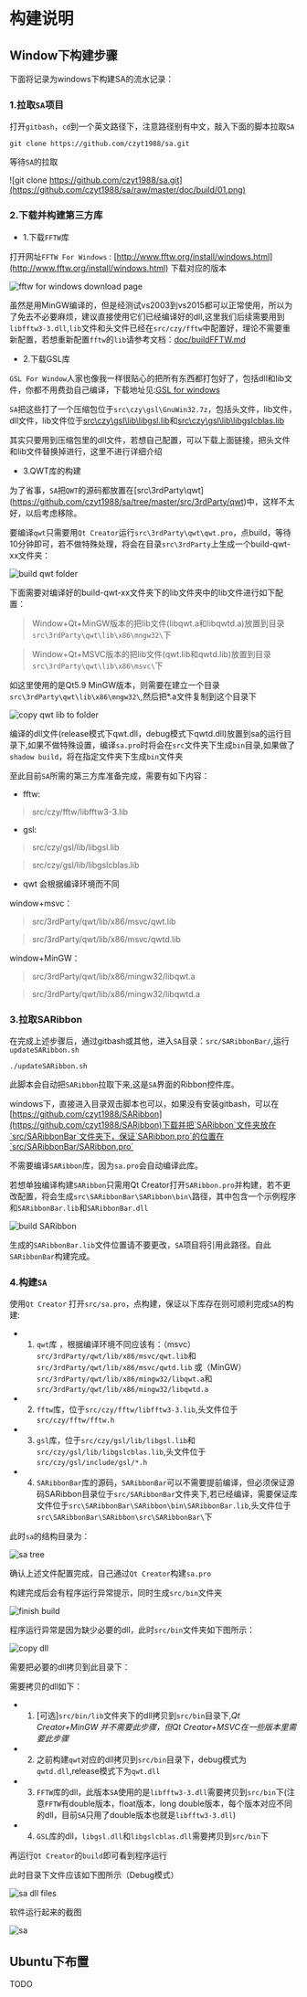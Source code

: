 # 构建说明 

## Window下构建步骤

下面将记录为windows下构建SA的流水记录：

### 1.拉取`SA`项目

打开`gitbash`，`cd`到一个英文路径下，注意路径别有中文，敲入下面的脚本拉取`SA`

```shell
git clone https://github.com/czyt1988/sa.git
```
等待`SA`的拉取

![git clone https://github.com/czyt1988/sa.git](https://github.com/czyt1988/sa/raw/master/doc/build/01.png)

### 2.下载并构建第三方库

- 1.下载`FFTW`库

打开网址`FFTW For Windows` : [http://www.fftw.org/install/windows.html](http://www.fftw.org/install/windows.html)
下载对应的版本

![fftw for windows download page](https://github.com/czyt1988/sa/raw/master/doc/build/02.png)

虽然是用MinGW编译的，但是经测试vs2003到vs2015都可以正常使用，所以为了免去不必要麻烦，建议直接使用它们已经编译好的dll,这里我们后续需要用到`libfftw3-3.dll`,`lib`文件和头文件已经在`src/czy/fftw`中配置好，理论不需要重新配置，若想重新配置`fftw`的`lib`请参考文档：[doc/buildFFTW.md](https://github.com/czyt1988/sa/tree/master/doc/buildFFTW.md)

- 2.下载GSL库

`GSL For Window`人家也像我一样很贴心的把所有东西都打包好了，包括dll和lib文件，你都不用费劲自己编译，下载地址见:[GSL for windows](http://gnuwin32.sourceforge.net/packages/gsl.htm)

`SA`把这些打了一个压缩包位于`src\czy\gsl\GnuWin32.7z`，包括头文件，lib文件，dll文件，lib文件位于[src\czy\gsl\lib\libgsl.lib](https://github.com/czyt1988/sa/tree/master/src/czy/gsl/lib)和[src\czy\gsl\lib\libgslcblas.lib](https://github.com/czyt1988/sa/tree/master/src/czy/gsl/lib)

其实只要用到压缩包里的dll文件，若想自己配置，可以下载上面链接，把头文件和lib文件替换掉进行，这里不进行详细介绍

- 3.QWT库的构建

为了省事，`SA`把`QWT`的源码都放置在[src\3rdParty\qwt\](https://github.com/czyt1988/sa/tree/master/src/3rdParty/qwt)中，这样不太好，以后考虑移除。

要编译`qwt`只需要用`Qt Creator`运行`src\3rdParty\qwt\qwt.pro`，点build，等待10分钟即可，若不做特殊处理，将会在目录`src\3rdParty`上生成一个build-qwt-xx文件夹：

![build qwt folder](https://github.com/czyt1988/sa/raw/master/doc/build/03.png)

下面需要对编译好的build-qwt-xx文件夹下的lib文件夹中的lib文件进行如下配置：

> Window+Qt+MinGW版本的把lib文件(libqwt.a和libqwtd.a)放置到目录`src\3rdParty\qwt\lib\x86\mngw32\`下 

> Window+Qt+MSVC版本的把lib文件(qwt.lib和qwtd.lib)放置到目录`src\3rdParty\qwt\lib\x86\msvc\`下 

如这里使用的是Qt5.9 MinGW版本，则需要在建立一个目录`src\3rdParty\qwt\lib\x86\mngw32\`,然后把*.a文件复制到这个目录下

![copy qwt lib to folder](https://github.com/czyt1988/sa/raw/master/doc/build/04.png)

编译的dll文件(release模式下qwt.dll，debug模式下qwtd.dll)放置到sa的运行目录下,如果不做特殊设置，编译`sa.pro`时将会在`src`文件夹下生成`bin`目录,如果做了`shadow build`，将在指定文件夹下生成`bin`文件夹

至此目前`SA`所需的第三方库准备完成，需要有如下内容：

- fftw:

> src/czy/fftw/libfftw3-3.lib

- gsl:

> src/czy/gsl/lib/libgsl.lib

> src/czy/gsl/lib/libgslcblas.lib

- qwt 会根据编译环境而不同
 
 window+msvc：

> src/3rdParty/qwt/lib/x86/msvc/qwt.lib 

> src/3rdParty/qwt/lib/x86/msvc/qwtd.lib

window+MinGW：

> src/3rdParty/qwt/lib/x86/mingw32/libqwt.a 

> src/3rdParty/qwt/lib/x86/mingw32/libqwtd.a

### 3.拉取SARibbon

在完成上述步骤后，通过gitbash或其他，进入`SA`目录：`src/SARibbonBar/`,运行`updateSARibbon.sh`

```shell
./updateSARibbon.sh
```

此脚本会自动把`SARibbon`拉取下来,这是`SA`界面的Ribbon控件库。

windows下，直接进入目录双击脚本也可以，如果没有安装gitbash，可以在[https://github.com/czyt1988/SARibbon](https://github.com/czyt1988/SARibbon)下载并把`SARibbon`文件夹放在`src/SARibbonBar`文件夹下，保证`SARibbon.pro`的位置在`src/SARibbonBar/SARibbon.pro`

不需要编译`SARibbon`库，因为`sa.pro`会自动编译此库。

若想单独编译构建`SARibbon`只需用Qt Creator打开`SARibbon.pro`并构建，若不更改配置，将会生成`src\SARibbonBar\SARibbon\bin\`路径，其中包含一个示例程序和`SARibbonBar.lib`和`SARibbonBar.dll`

![build SARibbon](https://github.com/czyt1988/sa/raw/master/doc/build/05.png)

生成的`SARibbonBar.lib`文件位置请不要更改，`SA`项目将引用此路径。自此`SARibbonBar`构建完成。

### 4.构建`SA`

使用`Qt Creator` 打开`src/sa.pro`，点构建，保证以下库存在则可顺利完成`SA`的构建:

- 1. `qwt`库 ，根据编译环境不同应该有：（msvc）`src/3rdParty/qwt/lib/x86/msvc/qwt.lib`和`src/3rdParty/qwt/lib/x86/msvc/qwtd.lib` 或（MinGW） `src/3rdParty/qwt/lib/x86/mingw32/libqwt.a`和`src/3rdParty/qwt/lib/x86/mingw32/libqwtd.a`

- 2. `fftw`库，位于`src/czy/fftw/libfftw3-3.lib`,头文件位于`src/czy/fftw/fftw.h`

- 3. `gsl`库，位于`src/czy/gsl/lib/libgsl.lib`和`src/czy/gsl/lib/libgslcblas.lib`,头文件位于`src/czy/gsl/include/gsl/*.h`

- 4. `SARibbonBar`库的源码，`SARibbonBar`可以不需要提前编译，但必须保证源码SARibbon目录位于`src/SARibbonBar`文件夹下,若已经编译，需要保证库文件位于`src\SARibbonBar\SARibbon\bin\SARibbonBar.lib`,头文件位于 `src\SARibbonBar\SARibbon\src\SARibbonBar\`下

此时`sa`的结构目录为：

![sa tree](https://github.com/czyt1988/sa/raw/master/doc/build/06.png)

确认上述文件配置完成，自己通过`Qt Creator`构建`sa.pro`

构建完成后会有程序运行异常提示，同时生成`src/bin`文件夹


![finish build](https://github.com/czyt1988/sa/raw/master/doc/build/07.png)

程序运行异常是因为缺少必要的dll，此时`src/bin`文件夹如下图所示：

![copy dll](https://github.com/czyt1988/sa/raw/master/doc/build/08.png)

需要把必要的dll拷贝到此目录下：

需要拷贝的dll如下：

- 1. [可选]`src/bin/lib`文件夹下的dll拷贝到`src/bin`目录下,*Qt Creator+MinGW 并不需要此步骤，但Qt Creator+MSVC在一些版本里需要此步骤*

- 2. 之前构建`qwt`对应的dll拷贝到`src/bin`目录下，debug模式为`qwtd.dll`,release模式下为`qwt.dll`

- 3. `FFTW`库的dll，此版本`SA`使用的是`libfftw3-3.dll`需要拷贝到`src/bin`下(注意`FFTW`有double版本，float版本，long double版本，每个版本对应不同的dll，目前`SA`只用了double版本也就是`libfftw3-3.dll`)

- 4. `GSL`库的dll，`libgsl.dll`和`libgslcblas.dll`需要拷贝到`src/bin`下

再运行`Qt Creator`的`build`即可看到程序运行

此时目录下文件应该如下图所示（Debug模式）

![sa dll files](https://github.com/czyt1988/sa/raw/master/doc/build/09.png)

软件运行起来的截图

![sa ](https://github.com/czyt1988/sa/raw/master/doc/build/ui.png)


## Ubuntu下布置

TODO
